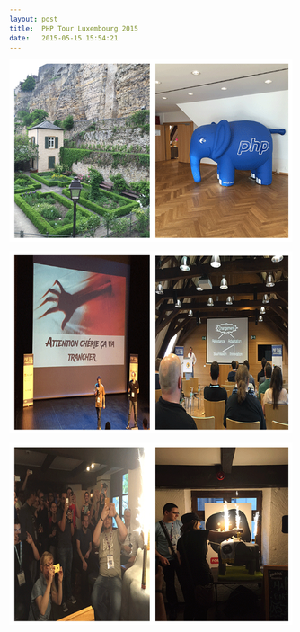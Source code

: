 ```yaml
---
layout: post
title:  PHP Tour Luxembourg 2015
date:   2015-05-15 15:54:21
---
```


![PHP-Tour](/assets/2015/05/PHP-Tour.png)

![conf-php-tour](/assets/2015/05/conf-php-tour.png)

![anniv-php](/assets/2015/05/anniv-php.png)

